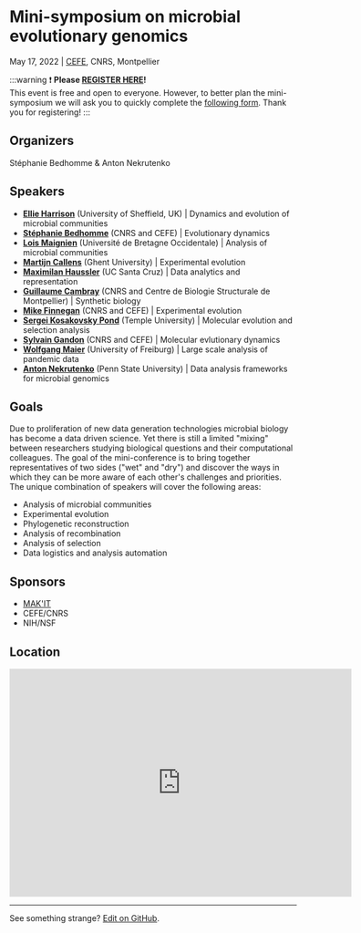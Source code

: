 # Mini-symposium on microbial evolutionary genomics

May 17, 2022 | [CEFE](https://www.cefe.cnrs.fr/fr/), CNRS, Montpellier

:::warning
:exclamation: **Please [REGISTER HERE](https://forms.gle/WM3skmRYFheqyTw89)!**<br>
This event is free and open to everyone. However, to better plan the mini-symposium we will ask you to quickly complete the [following form](https://forms.gle/WM3skmRYFheqyTw89). Thank you for registering! 
::: 



## Organizers 

Stéphanie Bedhomme  & Anton Nekrutenko

## Speakers

- [**Ellie Harrison**](https://www.sheffield.ac.uk/biosciences/people/academic-staff/ellie-harrison) (University of Sheffield, UK) | Dynamics and evolution of microbial communities
- [**Stéphanie Bedhomme**](https://www.cefe.cnrs.fr/fr/recherche/ee/gee/800-c/2721-stephanie-bedhomme) (CNRS and CEFE) | Evolutionary dynamics
- [**Lois Maignien**](http://pagesperso.univ-brest.fr/~maignien/contact.html) (Université de Bretagne Occidentale) | Analysis of microbial communities
- [**Martijn Callens**](https://www.ugent.be/bw/foodscience/en/research/faculty/matijn-callens.htm)  (Ghent University) | Experimental evolution
- [**Maximilan Haussler**](https://engineering.ucsc.edu/people/max) (UC Santa Cruz) | Data analytics and representation
- [**Guillaume Cambray**](http://www.cbs.cnrs.fr/index.php/fr/personnel?PERS=Guillaume%20Cambray) (CNRS and Centre de Biologie Structurale de Montpellier) | Synthetic biology
- [**Mike Finnegan**](https://www.cefe.cnrs.fr/fr/recherche/ee/gee/803-doc/4043-michael-finnegan) (CNRS and CEFE) | Experimental evolution
- [**Sergei Kosakovsky Pond**](https://igem.temple.edu/people/person/e266d9a5b7f043109baecc3c340491f6) (Temple University) | Molecular evolution and selection analysis
- [**Sylvain Gandon**](https://evolepid.cefe.cnrs.fr/people.php?name=gandon) (CNRS and CEFE) | Molecular evlutionary dynamics
- [**Wolfgang Maier**](https://github.com/wm75) (University of Freiburg) | Large scale analysis of pandemic data
- [**Anton Nekrutenko**](https://nekrut.bx.psu.edu) (Penn State University) | Data analysis frameworks for microbial genomics

## Goals

Due to proliferation of new data generation technologies microbial biology has become a data driven science. Yet there is still a limited "mixing" between researchers studying biological questions and their computational colleagues. The goal of the mini-conference is to bring together representatives of two sides ("wet" and "dry") and discover the ways in which they can be more aware of each other's challenges and priorities. The unique combination of speakers will cover the following areas:

- Analysis of microbial communities
- Experimental evolution
- Phylogenetic reconstruction
- Analysis of recombination
- Analysis of selection
- Data logistics and analysis automation

## Sponsors

- [MAK'IT](https://muse.edu.umontpellier.fr/en/muse-i-site/international/makit-home/)
- CEFE/CNRS
- NIH/NSF

## Location


<iframe src="https://www.google.com/maps/embed?pb=!1m18!1m12!1m3!1d2887.4489346465753!2d3.861949715883967!3d43.63882726137735!2m3!1f0!2f0!3f0!3m2!1i1024!2i768!4f13.1!3m3!1m2!1s0x12b6aed83ce457b1%3A0x2c0341ffcabbd103!2sCenter%20Eco%20Functional%20And%20Evolutionary%20Umr%205175!5e0!3m2!1sen!2sfr!4v1648805810719!5m2!1sen!2sfr" width="600" height="400" style="border:0;" allowfullscreen="" loading="lazy" referrerpolicy="no-referrer-when-downgrade"></iframe>

-----

See something strange? [Edit on GitHub](https://github.com/nekrut/msmg).






